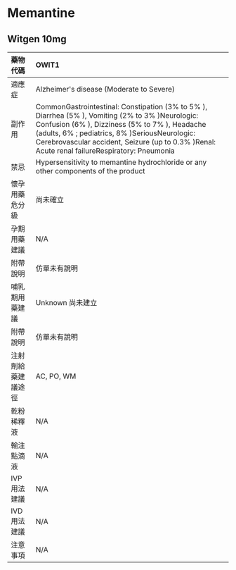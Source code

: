 # Memantine

## Witgen 10mg

| 藥物代碼           | OWIT1                                                                                                                                                                                                                                                                                               |
|:-------------------|:----------------------------------------------------------------------------------------------------------------------------------------------------------------------------------------------------------------------------------------------------------------------------------------------------|
| 適應症             | Alzheimer's disease (Moderate to Severe)                                                                                                                                                                                                                                                            |
| 副作用             | CommonGastrointestinal: Constipation (3% to 5% ), Diarrhea (5% ), Vomiting (2% to 3% )Neurologic: Confusion (6% ), Dizziness (5% to 7% ), Headache (adults, 6% ; pediatrics, 8% )SeriousNeurologic: Cerebrovascular accident, Seizure (up to 0.3% )Renal: Acute renal failureRespiratory: Pneumonia |
| 禁忌               | Hypersensitivity to memantine hydrochloride or any other components of the product                                                                                                                                                                                                                  |
| 懷孕用藥危分級     | 尚未確立                                                                                                                                                                                                                                                                                            |
| 孕期用藥建議       | N/A                                                                                                                                                                                                                                                                                                 |
| 附帶說明           | 仿單未有說明                                                                                                                                                                                                                                                                                        |
| 哺乳期用藥建議     | Unknown 尚未建立                                                                                                                                                                                                                                                                                    |
| 附帶說明           | 仿單未有說明                                                                                                                                                                                                                                                                                        |
| 注射劑給藥建議途徑 | AC, PO, WM                                                                                                                                                                                                                                                                                          |
| 乾粉稀釋液         | N/A                                                                                                                                                                                                                                                                                                 |
| 輸注點滴液         | N/A                                                                                                                                                                                                                                                                                                 |
| IVP 用法建議       | N/A                                                                                                                                                                                                                                                                                                 |
| IVD 用法建議       | N/A                                                                                                                                                                                                                                                                                                 |
| 注意事項           | N/A                                                                                                                                                                                                                                                                                                 |

